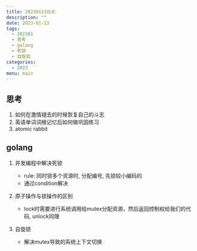 ```yaml
---
title: 20230123日志
description: ""
date: 2023-01-23
tags:
  - 202301
  - 思考
  - golang
  - 死锁
  - 自旋锁
categories:
  - 2023
menu: main
---
```


## 思考

1. 如何在激情褪去的时候恢复自己的斗志
2. 英语单词词根记忆后如何做巩固练习
3. atomic rabbit

<!--more-->

## golang

1. 并发编程中解决死锁
   - rule: 同时锁多个资源时, 分配编号, 先锁较小编码的
   - 通过condition解决

2. 原子操作与锁操作的区别
   - lock时需要进行系统调用给mutex分配资源，然后返回控制权给我们的代码, unlock同理

3. 自旋锁
   - 解决mutex导致的系统上下文切换
